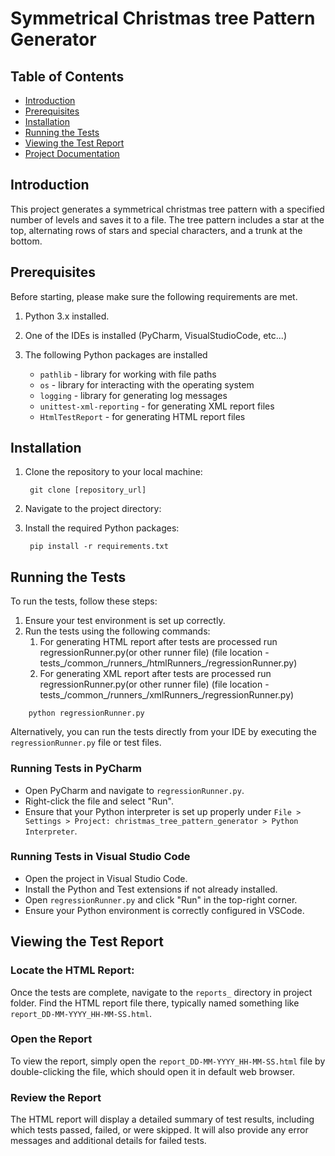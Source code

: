 # Symmetrical Christmas tree Pattern Generator

## Table of Contents

- [Introduction](#introduction)
- [Prerequisites](#prerequisites)
- [Installation](#installation)
- [Running the Tests](#running-the-tests)
- [Viewing the Test Report](#viewing-the-test-report)
- [Project Documentation](#project-documentation)

## Introduction

This project generates a symmetrical christmas tree pattern with a specified number of levels and saves it to a file. The tree pattern includes a star at the top, alternating rows of stars and special characters, and a trunk at the bottom.

## Prerequisites

Before starting, please make sure the following requirements are met.
1. Python 3.x installed.
2. One of the IDEs is installed (PyCharm, VisualStudioCode, etc...)
3. The following Python packages are installed

    - `pathlib` - library for working with file paths
    - `os` - library for interacting with the operating system
    - `logging` - library for generating log messages
    - `unittest-xml-reporting` - for generating XML report files
    - `HtmlTestReport` - for generating HTML report files
  
## Installation

1. Clone the repository to your local machine:

        git clone [repository_url]

2. Navigate to the project directory:
3. Install the required Python packages:

        pip install -r requirements.txt

## Running the Tests

To run the tests, follow these steps:
1. Ensure your test environment is set up correctly.
2. Run the tests using the following commands:
   1. For generating HTML report after tests are processed run regressionRunner.py(or other runner file)
   (file location - tests_/common_/runners_/htmlRunners_/regressionRunner.py)
   2. For generating XML report after tests are processed run regressionRunner.py(or other runner file)
   (file location - tests_/common_/runners_/xmlRunners_/regressionRunner.py)
      
```
    python regressionRunner.py
```
Alternatively, you can run the tests directly from your IDE by executing the `regressionRunner.py` file or test files.

### Running Tests in PyCharm
- Open PyCharm and navigate to `regressionRunner.py`.
- Right-click the file and select "Run".
- Ensure that your Python interpreter is set up properly under `File > Settings > Project: christmas_tree_pattern_generator > Python Interpreter`.

### Running Tests in Visual Studio Code
- Open the project in Visual Studio Code.
- Install the Python and Test extensions if not already installed.
- Open `regressionRunner.py` and click "Run" in the top-right corner.
- Ensure your Python environment is correctly configured in VSCode.

## Viewing the Test Report
### Locate the HTML Report:
Once the tests are complete, navigate to the `reports_` directory in project folder. Find the HTML report file there, typically named something like `report_DD-MM-YYYY_HH-MM-SS.html`.

### Open the Report
To view the report, simply open the `report_DD-MM-YYYY_HH-MM-SS.html` file by double-clicking the file, which should open it in default web browser.

### Review the Report
The HTML report will display a detailed summary of test results, including which tests passed, failed, or were skipped. It will also provide any error messages and additional details for failed tests.
